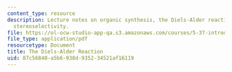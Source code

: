 ```yaml
---
content_type: resource
description: Lecture notes on organic synthesis, the Diels-Alder reaction, and intrinsic
  stereoselectivity.
file: https://ol-ocw-studio-app-qa.s3.amazonaws.com/courses/5-37-introduction-to-organic-synthesis-laboratory-spring-2009/87c56840a5b6938d935234521af16119_MIT5_37s09_lec01_Mod7.pdf
file_type: application/pdf
resourcetype: Document
title: The Diels-Alder Reaction
uid: 87c56840-a5b6-938d-9352-34521af16119
---
```

